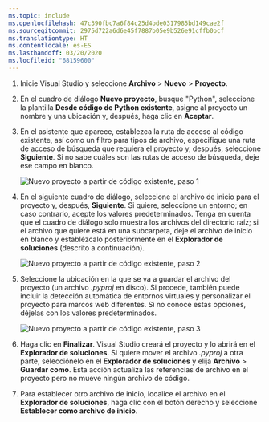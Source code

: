 ```yaml
---
ms.topic: include
ms.openlocfilehash: 47c390fbc7a6f84c25d4bde0317985bd149cae2f
ms.sourcegitcommit: 2975d722a6d6e45f7887b05e9b526e91cffb0bcf
ms.translationtype: HT
ms.contentlocale: es-ES
ms.lasthandoff: 03/20/2020
ms.locfileid: "68159600"
---
```

1. Inicie Visual Studio y seleccione **Archivo** > **Nuevo** > **Proyecto**.

1. En el cuadro de diálogo **Nuevo proyecto**, busque "Python", seleccione la plantilla **Desde código de Python existente**, asigne al proyecto un nombre y una ubicación y, después, haga clic en **Aceptar**.

1. En el asistente que aparece, establezca la ruta de acceso al código existente, así como un filtro para tipos de archivo, especifique una ruta de acceso de búsqueda que requiera el proyecto y, después, seleccione **Siguiente**. Si no sabe cuáles son las rutas de acceso de búsqueda, deje ese campo en blanco.

    ![Nuevo proyecto a partir de código existente, paso 1](../media/projects-from-existing-1.png)

1. En el siguiente cuadro de diálogo, seleccione el archivo de inicio para el proyecto y, después, **Siguiente**. Si quiere, seleccione un entorno; en caso contrario, acepte los valores predeterminados. Tenga en cuenta que el cuadro de diálogo solo muestra los archivos del directorio raíz; si el archivo que quiere está en una subcarpeta, deje el archivo de inicio en blanco y establézcalo posteriormente en el **Explorador de soluciones** (descrito a continuación).

    ![Nuevo proyecto a partir de código existente, paso 2](../media/projects-from-existing-2.png)

1. Seleccione la ubicación en la que se va a guardar el archivo del proyecto (un archivo *.pyproj* en disco). Si procede, también puede incluir la detección automática de entornos virtuales y personalizar el proyecto para marcos web diferentes. Si no conoce estas opciones, déjelas con los valores predeterminados.

    ![Nuevo proyecto a partir de código existente, paso 3](../media/projects-from-existing-3.png)

1. Haga clic en **Finalizar**. Visual Studio creará el proyecto y lo abrirá en el **Explorador de soluciones**. Si quiere mover el archivo *.pyproj* a otra parte, selecciónelo en el **Explorador de soluciones** y elija **Archivo** > **Guardar como**. Esta acción actualiza las referencias de archivo en el proyecto pero no mueve ningún archivo de código.

1. Para establecer otro archivo de inicio, localice el archivo en el **Explorador de soluciones**, haga clic con el botón derecho y seleccione **Establecer como archivo de inicio**.